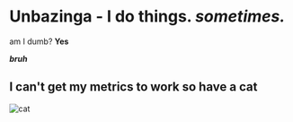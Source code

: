 # Unbazinga - I do things. *sometimes.*

   am I dumb? **Yes**


 ***bruh***

## I can't get my metrics to work so have a cat
![cat](https://images.unsplash.com/photo-1529778873920-4da4926a72c2?ixlib=rb-4.0.3&ixid=MnwxMjA3fDB8MHxzZWFyY2h8MTV8fGNhdHxlbnwwfHwwfHw)
